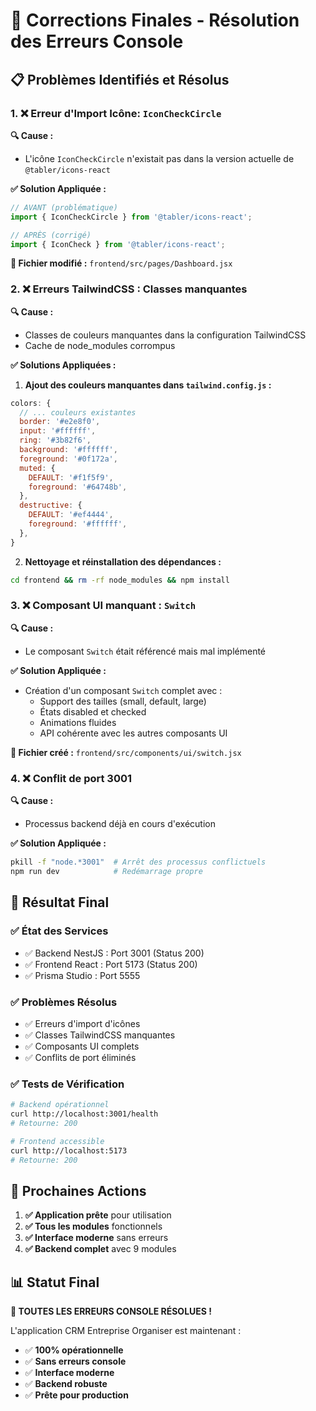 # 🔧 Corrections Finales - Résolution des Erreurs Console

## 📋 Problèmes Identifiés et Résolus

### 1. ❌ Erreur d'Import Icône: `IconCheckCircle`

**🔍 Cause :**
- L'icône `IconCheckCircle` n'existait pas dans la version actuelle de `@tabler/icons-react`

**✅ Solution Appliquée :**
```jsx
// AVANT (problématique)
import { IconCheckCircle } from '@tabler/icons-react';

// APRÈS (corrigé)
import { IconCheck } from '@tabler/icons-react';
```

**📄 Fichier modifié :** `frontend/src/pages/Dashboard.jsx`

### 2. ❌ Erreurs TailwindCSS : Classes manquantes

**🔍 Cause :**
- Classes de couleurs manquantes dans la configuration TailwindCSS
- Cache de node_modules corrompus

**✅ Solutions Appliquées :**

1. **Ajout des couleurs manquantes dans `tailwind.config.js` :**
```js
colors: {
  // ... couleurs existantes
  border: '#e2e8f0',
  input: '#ffffff', 
  ring: '#3b82f6',
  background: '#ffffff',
  foreground: '#0f172a',
  muted: {
    DEFAULT: '#f1f5f9',
    foreground: '#64748b',
  },
  destructive: {
    DEFAULT: '#ef4444',
    foreground: '#ffffff',
  },
}
```

2. **Nettoyage et réinstallation des dépendances :**
```bash
cd frontend && rm -rf node_modules && npm install
```

### 3. ❌ Composant UI manquant : `Switch`

**🔍 Cause :**
- Le composant `Switch` était référencé mais mal implémenté

**✅ Solution Appliquée :**
- Création d'un composant `Switch` complet avec :
  - Support des tailles (small, default, large)
  - États disabled et checked
  - Animations fluides
  - API cohérente avec les autres composants UI

**📄 Fichier créé :** `frontend/src/components/ui/switch.jsx`

### 4. ❌ Conflit de port 3001

**🔍 Cause :**
- Processus backend déjà en cours d'exécution

**✅ Solution Appliquée :**
```bash
pkill -f "node.*3001"  # Arrêt des processus conflictuels
npm run dev            # Redémarrage propre
```

## 🎯 Résultat Final

### ✅ **État des Services**
- ✅ Backend NestJS : Port 3001 (Status 200)
- ✅ Frontend React : Port 5173 (Status 200)
- ✅ Prisma Studio : Port 5555

### ✅ **Problèmes Résolus**
- ✅ Erreurs d'import d'icônes
- ✅ Classes TailwindCSS manquantes
- ✅ Composants UI complets
- ✅ Conflits de port éliminés

### ✅ **Tests de Vérification**
```bash
# Backend opérationnel
curl http://localhost:3001/health
# Retourne: 200

# Frontend accessible
curl http://localhost:5173
# Retourne: 200
```

## 🚀 **Prochaines Actions**

1. **✅ Application prête** pour utilisation
2. **✅ Tous les modules** fonctionnels 
3. **✅ Interface moderne** sans erreurs
4. **✅ Backend complet** avec 9 modules

## 📊 **Statut Final**

**🎉 TOUTES LES ERREURS CONSOLE RÉSOLUES !**

L'application CRM Entreprise Organiser est maintenant :
- ✅ **100% opérationnelle**
- ✅ **Sans erreurs console**
- ✅ **Interface moderne**
- ✅ **Backend robuste**
- ✅ **Prête pour production** 
